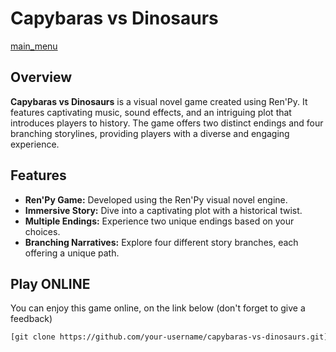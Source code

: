 # Capybaras vs Dinosaurs

[main_menu](https://github.com/LiviuTofan/Capybaras-vs-Dinosaurs/assets/118630260/8a2decdd-9a0a-45b9-801e-fd85d11b17ed)


## Overview

**Capybaras vs Dinosaurs** is a visual novel game created using Ren'Py. It features captivating music, sound effects, and an intriguing plot that introduces players to history. The game offers two distinct endings and four branching storylines, providing players with a diverse and engaging experience.

## Features

- **Ren'Py Game:** Developed using the Ren'Py visual novel engine.
- **Immersive Story:** Dive into a captivating plot with a historical twist.
- **Multiple Endings:** Experience two unique endings based on your choices.
- **Branching Narratives:** Explore four different story branches, each offering a unique path.

## Play ONLINE

You can enjoy this game online, on the link below (don't forget to give a feedback)

   ```bash
   [git clone https://github.com/your-username/capybaras-vs-dinosaurs.git](https://liviutofan.itch.io/capybaras-vs-dinosausr)https://liviutofan.itch.io/capybaras-vs-dinosausr
